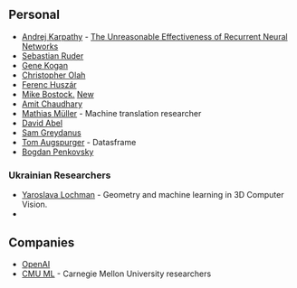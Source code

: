 ## Personal ##
 - [Andrej Karpathy](http://karpathy.github.io/) - [The Unreasonable Effectiveness of Recurrent Neural Networks](http://karpathy.github.io/2015/05/21/rnn-effectiveness/)
 - [Sebastian Ruder](https://ruder.io/)
 - [Gene Kogan](https://genekogan.com/)
 - [Christopher Olah](http://colah.github.io/)
 - [Ferenc Huszár](https://www.inference.vc/) 
 - [Mike Bostock.](https://bost.ocks.org/mike/) [New](https://observablehq.com/@mbostock)
 - [Amit Chaudhary](https://amitness.com/)
 - [Mathias Müller](https://bricksdont.github.io/year-archive/) - Machine translation researcher
 - [David Abel](https://david-abel.github.io/index.html)
 - [Sam Greydanus](https://greydanus.github.io/)
 - [Tom Augspurger](https://tomaugspurger.github.io/) - Datasframe
 - [Bogdan Penkovsky](https://penkovsky.com/)
 
 ### Ukrainian Researchers ###
 - [Yaroslava Lochman](https://ylochman.github.io/) - Geometry and machine learning in 3D Computer Vision.
 - []()
 
 ## Companies ##
  - [OpenAI](https://openai.com/blog/)
  - [CMU ML](https://blog.ml.cmu.edu/) - Carnegie Mellon University researchers
